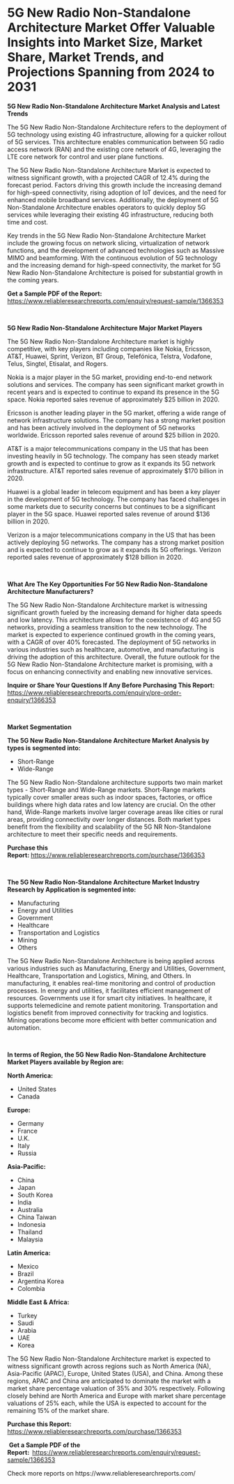 <p><h1>5G New Radio Non-Standalone Architecture Market Offer Valuable Insights into Market Size, Market Share, Market Trends, and Projections Spanning from 2024 to 2031</h1></p><p><strong>5G New Radio Non-Standalone Architecture Market Analysis and Latest Trends</strong></p>
<p><p>The 5G New Radio Non-Standalone Architecture refers to the deployment of 5G technology using existing 4G infrastructure, allowing for a quicker rollout of 5G services. This architecture enables communication between 5G radio access network (RAN) and the existing core network of 4G, leveraging the LTE core network for control and user plane functions.</p><p>The 5G New Radio Non-Standalone Architecture Market is expected to witness significant growth, with a projected CAGR of 12.4% during the forecast period. Factors driving this growth include the increasing demand for high-speed connectivity, rising adoption of IoT devices, and the need for enhanced mobile broadband services. Additionally, the deployment of 5G Non-Standalone Architecture enables operators to quickly deploy 5G services while leveraging their existing 4G infrastructure, reducing both time and cost.</p><p>Key trends in the 5G New Radio Non-Standalone Architecture Market include the growing focus on network slicing, virtualization of network functions, and the development of advanced technologies such as Massive MIMO and beamforming. With the continuous evolution of 5G technology and the increasing demand for high-speed connectivity, the market for 5G New Radio Non-Standalone Architecture is poised for substantial growth in the coming years.</p></p>
<p><strong>Get a Sample PDF of the Report:&nbsp;</strong> <a href="https://www.reliableresearchreports.com/enquiry/request-sample/1366353">https://www.reliableresearchreports.com/enquiry/request-sample/1366353</a></p>
<p>&nbsp;</p>
<p><strong>5G New Radio Non-Standalone Architecture Major Market Players</strong></p>
<p><p>The 5G New Radio Non-Standalone Architecture market is highly competitive, with key players including companies like Nokia, Ericsson, AT&T, Huawei, Sprint, Verizon, BT Group, Telefónica, Telstra, Vodafone, Telus, Singtel, Etisalat, and Rogers. </p><p>Nokia is a major player in the 5G market, providing end-to-end network solutions and services. The company has seen significant market growth in recent years and is expected to continue to expand its presence in the 5G space. Nokia reported sales revenue of approximately $25 billion in 2020.</p><p>Ericsson is another leading player in the 5G market, offering a wide range of network infrastructure solutions. The company has a strong market position and has been actively involved in the deployment of 5G networks worldwide. Ericsson reported sales revenue of around $25 billion in 2020.</p><p>AT&T is a major telecommunications company in the US that has been investing heavily in 5G technology. The company has seen steady market growth and is expected to continue to grow as it expands its 5G network infrastructure. AT&T reported sales revenue of approximately $170 billion in 2020.</p><p>Huawei is a global leader in telecom equipment and has been a key player in the development of 5G technology. The company has faced challenges in some markets due to security concerns but continues to be a significant player in the 5G space. Huawei reported sales revenue of around $136 billion in 2020.</p><p>Verizon is a major telecommunications company in the US that has been actively deploying 5G networks. The company has a strong market position and is expected to continue to grow as it expands its 5G offerings. Verizon reported sales revenue of approximately $128 billion in 2020.</p></p>
<p>&nbsp;</p>
<p><strong>What Are The Key Opportunities For 5G New Radio Non-Standalone Architecture Manufacturers?</strong></p>
<p><p>The 5G New Radio Non-Standalone Architecture market is witnessing significant growth fueled by the increasing demand for higher data speeds and low latency. This architecture allows for the coexistence of 4G and 5G networks, providing a seamless transition to the new technology. The market is expected to experience continued growth in the coming years, with a CAGR of over 40% forecasted. The deployment of 5G networks in various industries such as healthcare, automotive, and manufacturing is driving the adoption of this architecture. Overall, the future outlook for the 5G New Radio Non-Standalone Architecture market is promising, with a focus on enhancing connectivity and enabling new innovative services.</p></p>
<p><strong>Inquire or Share Your Questions If Any Before Purchasing This Report:</strong> <a href="https://www.reliableresearchreports.com/enquiry/pre-order-enquiry/1366353">https://www.reliableresearchreports.com/enquiry/pre-order-enquiry/1366353</a></p>
<p>&nbsp;</p>
<p><strong>Market Segmentation</strong></p>
<p><strong>The 5G New Radio Non-Standalone Architecture Market Analysis by types is segmented into:</strong></p>
<p><ul><li>Short-Range</li><li>Wide-Range</li></ul></p>
<p><p>The 5G New Radio Non-Standalone architecture supports two main market types - Short-Range and Wide-Range markets. Short-Range markets typically cover smaller areas such as indoor spaces, factories, or office buildings where high data rates and low latency are crucial. On the other hand, Wide-Range markets involve larger coverage areas like cities or rural areas, providing connectivity over longer distances. Both market types benefit from the flexibility and scalability of the 5G NR Non-Standalone architecture to meet their specific needs and requirements.</p></p>
<p><strong>Purchase this Report:&nbsp;</strong><a href="https://www.reliableresearchreports.com/purchase/1366353">https://www.reliableresearchreports.com/purchase/1366353</a></p>
<p>&nbsp;</p>
<p><strong>The 5G New Radio Non-Standalone Architecture Market Industry Research by Application is segmented into:</strong></p>
<p><ul><li>Manufacturing</li><li>Energy and Utilities</li><li>Government</li><li>Healthcare</li><li>Transportation and Logistics</li><li>Mining</li><li>Others</li></ul></p>
<p><p>The 5G New Radio Non-Standalone Architecture is being applied across various industries such as Manufacturing, Energy and Utilities, Government, Healthcare, Transportation and Logistics, Mining, and Others. In manufacturing, it enables real-time monitoring and control of production processes. In energy and utilities, it facilitates efficient management of resources. Governments use it for smart city initiatives. In healthcare, it supports telemedicine and remote patient monitoring. Transportation and logistics benefit from improved connectivity for tracking and logistics. Mining operations become more efficient with better communication and automation.</p></p>
<p>&nbsp;</p>
<p><strong>In terms of Region, the 5G New Radio Non-Standalone Architecture Market Players available by Region are:</strong></p>
<p>
    <p> <strong> North America: </strong>
        <ul>
            <li>United States</li>
            <li>Canada</li>
        </ul>
        </p> 
    <p> <strong> Europe: </strong>
        <ul>
            <li>Germany</li>
            <li>France</li>
            <li>U.K.</li>
            <li>Italy</li>
            <li>Russia</li>
        </ul>
        </p> 
    <p> <strong> Asia-Pacific: </strong>
        <ul>
            <li>China</li>
            <li>Japan</li>
            <li>South Korea</li>
            <li>India</li>
            <li>Australia</li>
            <li>China Taiwan</li>
            <li>Indonesia</li>
            <li>Thailand</li>
            <li>Malaysia</li>
        </ul>
        </p> 
    <p> <strong> Latin America: </strong>
        <ul>
            <li>Mexico</li>
            <li>Brazil</li>
            <li>Argentina Korea</li>
            <li>Colombia</li>
        </ul>
        </p> 
    <p> <strong> Middle East & Africa: </strong>
        <ul>
            <li>Turkey</li>
            <li>Saudi</li>
            <li>Arabia</li>
            <li>UAE</li>
            <li>Korea</li>
        </ul>
    </p>
    </p>
<p><p>The 5G New Radio Non-Standalone Architecture market is expected to witness significant growth across regions such as North America (NA), Asia-Pacific (APAC), Europe, United States (USA), and China. Among these regions, APAC and China are anticipated to dominate the market with a market share percentage valuation of 35% and 30% respectively. Following closely behind are North America and Europe with market share percentage valuations of 25% each, while the USA is expected to account for the remaining 15% of the market share.</p></p>
<p><strong>Purchase this Report: </strong><a href="https://www.reliableresearchreports.com/purchase/1366353">https://www.reliableresearchreports.com/purchase/1366353</a></p>
<p>&nbsp;<strong>Get a Sample PDF of the Report:&nbsp;&nbsp;</strong><a href="https://www.reliableresearchreports.com/enquiry/request-sample/1366353">https://www.reliableresearchreports.com/enquiry/request-sample/1366353</a></p>
<p><strong></strong></p>
<p>Check more reports on https://www.reliableresearchreports.com/</p>